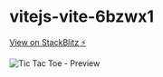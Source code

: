 # vitejs-vite-6bzwx1

[View on StackBlitz ⚡️](https://stackblitz.com/edit/oliver19xx-tic-tac-toe-svelte-ts)

![Tic Tac Toe - Preview](https://github.com/Oliver19xx/svelte-ts-tic-tac-toe/blob/main/public/tic-tac-toe-preview.png?raw=true)
